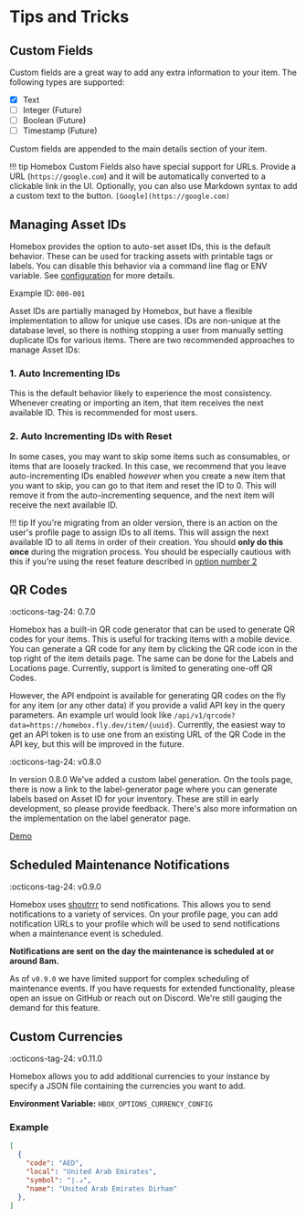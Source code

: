 # Tips and Tricks

## Custom Fields

Custom fields are a great way to add any extra information to your item. The following types are supported:

- [x] Text
- [ ] Integer (Future)
- [ ] Boolean (Future)
- [ ] Timestamp (Future)

Custom fields are appended to the main details section of your item.

!!! tip
    Homebox Custom Fields also have special support for URLs. Provide a URL (`https://google.com`) and it will be automatically converted to a clickable link in the UI. Optionally, you can also use Markdown syntax to add a custom text to the button. `[Google](https://google.com)`

## Managing Asset IDs

Homebox provides the option to auto-set asset IDs, this is the default behavior. These can be used for tracking assets with printable tags or labels. You can disable this behavior via a command line flag or ENV variable. See [configuration](/quick-start#env-variables-configuration) for more details.

Example ID: `000-001`

Asset IDs are partially managed by Homebox, but have a flexible implementation to allow for unique use cases. IDs are non-unique at the database level, so there is nothing stopping a user from manually setting duplicate IDs for various items. There are two recommended approaches to manage Asset IDs:

### 1. Auto Incrementing IDs

This is the default behavior likely to experience the most consistency. Whenever creating or importing an item, that item receives the next available ID. This is recommended for most users.

### 2. Auto Incrementing IDs with Reset

In some cases, you may want to skip some items such as consumables, or items that are loosely tracked. In this case, we recommend that you leave auto-incrementing IDs enabled _however_ when you create a new item that you want to skip, you can go to that item and reset the ID to 0. This will remove it from the auto-incrementing sequence, and the next item will receive the next available ID.

!!! tip
    If you're migrating from an older version, there is an action on the user's profile page to assign IDs to all items. This will assign the next available ID to all items in order of their creation. You should __only do this once__ during the migration process. You should be especially cautious with this if you're using the reset feature described in [option number 2](#2-auto-incrementing-ids-with-reset)

## QR Codes

:octicons-tag-24: 0.7.0

Homebox has a built-in QR code generator that can be used to generate QR codes for your items. This is useful for tracking items with a mobile device. You can generate a QR code for any item by clicking the QR code icon in the top right of the item details page. The same can be done for the Labels and Locations page. Currently, support is limited to generating one-off QR Codes.

However, the API endpoint is available for generating QR codes on the fly for any item (or any other data) if you provide a valid API key in the query parameters. An example url would look like `/api/v1/qrcode?data=https://homebox.fly.dev/item/{uuid}`. Currently, the easiest way to get an API token is to use one from an existing URL of the QR Code in the API key, but this will be improved in the future.

:octicons-tag-24: v0.8.0

In version 0.8.0 We've added a custom label generation. On the tools page, there is now a link to the label-generator page where you can generate labels based on Asset ID for your inventory. These are still in early development, so please provide feedback. There's also more information on the implementation on the label generator page.

[Demo](https://homebox.fly.dev/reports/label-generator)

## Scheduled Maintenance Notifications

:octicons-tag-24: v0.9.0

Homebox uses [shoutrrr](https://containrrr.dev/shoutrrr/0.7/) to send notifications. This allows you to send notifications to a variety of services. On your profile page, you can add notification URLs to your profile which will be used to send notifications when a maintenance event is scheduled.

**Notifications are sent on the day the maintenance is scheduled at or around 8am.**

As of `v0.9.0` we have limited support for complex scheduling of maintenance events. If you have requests for extended functionality, please open an issue on GitHub or reach out on Discord. We're still gauging the demand for this feature.


## Custom Currencies

:octicons-tag-24: v0.11.0

Homebox allows you to add additional currencies to your instance by specify a JSON file containing the currencies you want to add.

**Environment Variable:** `HBOX_OPTIONS_CURRENCY_CONFIG`

### Example

```json
[
  {
    "code": "AED",
    "local": "United Arab Emirates",
    "symbol": "د.إ",
    "name": "United Arab Emirates Dirham"
  },
]
```
